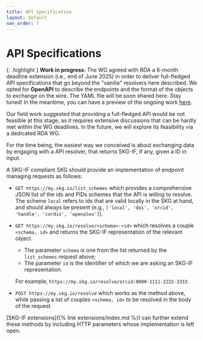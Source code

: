 ```yaml
---
title: API Specification
layout: default
nav_order: 7
---
```


# API Specifications

{: .highlight }
**Work in progress**: The WG agreed with RDA a 6-month deadline extension (i.e., end of June 2025) in order to deliver full-fledged API specifications that go beyond the "vanilla" resolvers here described. We opted for **OpenAPI** to describe the endpoints and the format of the objects to exchange on the wire. The YAML file will be soon shared here. Stay tuned! In the meantime, you can have a preview of the ongoing work [here](https://docs.google.com/document/d/1t7b7h28UTtM56Sda4NGJIp0hnQfGbcVVGn12fny9wfI/edit?tab=t.0#heading=h.hso3muyqtlhx).

Our field work suggested that providing a full-fledged API would be not feasible at this stage, as it requires extensive discussions that can be hardly met within the WG deadlines. 
In the future, we will explore its feasibility via a dedicated RDA WG.

For the time being, the easiest way we conceived is about exchanging data by engaging with a API resolver, that returns SKG-IF, if any, given a ID in input.

A SKG-IF compliant SKG should provide an implementation of endpoint managing requests as follows:
- `GET https://my.skg.io/list_schemes` which provides a comprehensive JSON list of the ids and PIDs schemes that the API is willing to resolve. The scheme `local` refers to ids that are valid locally in the SKG at hand, and should always be present (e.g., `['local', 'doi', 'orcid', 'handle', 'cordis', 'openalex']`).
- `GET https://my.skg.io/resolve/<schema>:<id>` which resolves a couple `<schema, id>` and returns the SKG-IF representation of the relevant object.
   * The parameter `schema` is one from the list returned by the `list_schemes` request above;
   * The parameter `id` is the identifier of which we are asking an SKG-IF representation.
   
   For example, `https://my.skg.io/resolve/orcid:0000-1111-2222-3333`.
- `POST https://my.skg.io/resolve` which works as the method above, while passing a list of couples `<schema, id>` to be resolved in the body of the request.

[SKG-IF extensions]({% link extensions/index.md %}) can further extend these methods by including HTTP parameters whose implementation is left open.
